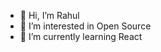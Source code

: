 - 👋 Hi, I’m Rahul
- 👀 I’m interested in Open Source
- 🌱 I’m currently learning React


<!---
rahul5522/rahul5522 is a ✨ special ✨ repository because its `README.md` (this file) appears on your GitHub profile.
You can click the Preview link to take a look at your changes.
--->
